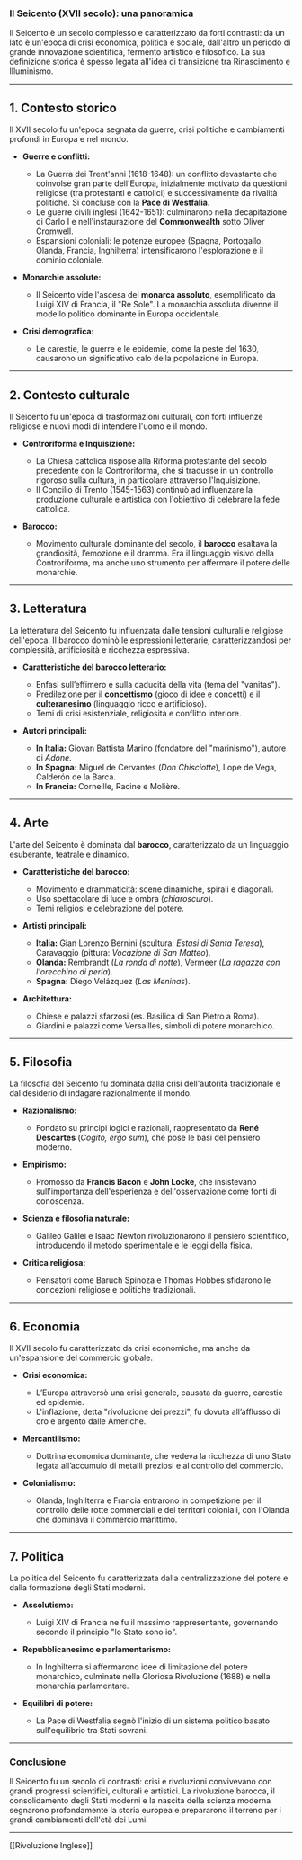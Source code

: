 ### **Il Seicento (XVII secolo): una panoramica**

Il Seicento è un secolo complesso e caratterizzato da forti contrasti: da un lato è un'epoca di crisi economica, politica e sociale, dall'altro un periodo di grande innovazione scientifica, fermento artistico e filosofico. La sua definizione storica è spesso legata all'idea di transizione tra Rinascimento e Illuminismo.

---

## **1. Contesto storico**

Il XVII secolo fu un'epoca segnata da guerre, crisi politiche e cambiamenti profondi in Europa e nel mondo.

- **Guerre e conflitti:**
    
    - La Guerra dei Trent'anni (1618-1648): un conflitto devastante che coinvolse gran parte dell'Europa, inizialmente motivato da questioni religiose (tra protestanti e cattolici) e successivamente da rivalità politiche. Si concluse con la **Pace di Westfalia**.
    - Le guerre civili inglesi (1642-1651): culminarono nella decapitazione di Carlo I e nell'instaurazione del **Commonwealth** sotto Oliver Cromwell.
    - Espansioni coloniali: le potenze europee (Spagna, Portogallo, Olanda, Francia, Inghilterra) intensificarono l'esplorazione e il dominio coloniale.
- **Monarchie assolute:**
    
    - Il Seicento vide l'ascesa del **monarca assoluto**, esemplificato da Luigi XIV di Francia, il "Re Sole". La monarchia assoluta divenne il modello politico dominante in Europa occidentale.
- **Crisi demografica:**
    
    - Le carestie, le guerre e le epidemie, come la peste del 1630, causarono un significativo calo della popolazione in Europa.

---

## **2. Contesto culturale**

Il Seicento fu un'epoca di trasformazioni culturali, con forti influenze religiose e nuovi modi di intendere l'uomo e il mondo.

- **Controriforma e Inquisizione:**
    
    - La Chiesa cattolica rispose alla Riforma protestante del secolo precedente con la Controriforma, che si tradusse in un controllo rigoroso sulla cultura, in particolare attraverso l'Inquisizione.
    - Il Concilio di Trento (1545-1563) continuò ad influenzare la produzione culturale e artistica con l'obiettivo di celebrare la fede cattolica.
- **Barocco:**
    
    - Movimento culturale dominante del secolo, il **barocco** esaltava la grandiosità, l’emozione e il dramma. Era il linguaggio visivo della Controriforma, ma anche uno strumento per affermare il potere delle monarchie.

---

## **3. Letteratura**

La letteratura del Seicento fu influenzata dalle tensioni culturali e religiose dell'epoca. Il barocco dominò le espressioni letterarie, caratterizzandosi per complessità, artificiosità e ricchezza espressiva.

- **Caratteristiche del barocco letterario:**
    
    - Enfasi sull’effimero e sulla caducità della vita (tema del "vanitas").
    - Predilezione per il **concettismo** (gioco di idee e concetti) e il **culteranesimo** (linguaggio ricco e artificioso).
    - Temi di crisi esistenziale, religiosità e conflitto interiore.
- **Autori principali:**
    
    - **In Italia:** Giovan Battista Marino (fondatore del "marinismo"), autore di _Adone_.
    - **In Spagna:** Miguel de Cervantes (_Don Chisciotte_), Lope de Vega, Calderón de la Barca.
    - **In Francia:** Corneille, Racine e Molière.

---

## **4. Arte**

L'arte del Seicento è dominata dal **barocco**, caratterizzato da un linguaggio esuberante, teatrale e dinamico.

- **Caratteristiche del barocco:**
    
    - Movimento e drammaticità: scene dinamiche, spirali e diagonali.
    - Uso spettacolare di luce e ombra (_chiaroscuro_).
    - Temi religiosi e celebrazione del potere.
- **Artisti principali:**
    
    - **Italia:** Gian Lorenzo Bernini (scultura: _Estasi di Santa Teresa_), Caravaggio (pittura: _Vocazione di San Matteo_).
    - **Olanda:** Rembrandt (_La ronda di notte_), Vermeer (_La ragazza con l'orecchino di perla_).
    - **Spagna:** Diego Velázquez (_Las Meninas_).
- **Architettura:**
    
    - Chiese e palazzi sfarzosi (es. Basilica di San Pietro a Roma).
    - Giardini e palazzi come Versailles, simboli di potere monarchico.

---

## **5. Filosofia**

La filosofia del Seicento fu dominata dalla crisi dell'autorità tradizionale e dal desiderio di indagare razionalmente il mondo.

- **Razionalismo:**
    
    - Fondato su principi logici e razionali, rappresentato da **René Descartes** (_Cogito, ergo sum_), che pose le basi del pensiero moderno.
- **Empirismo:**
    
    - Promosso da **Francis Bacon** e **John Locke**, che insistevano sull'importanza dell'esperienza e dell'osservazione come fonti di conoscenza.
- **Scienza e filosofia naturale:**
    
    - Galileo Galilei e Isaac Newton rivoluzionarono il pensiero scientifico, introducendo il metodo sperimentale e le leggi della fisica.
- **Critica religiosa:**
    
    - Pensatori come Baruch Spinoza e Thomas Hobbes sfidarono le concezioni religiose e politiche tradizionali.

---

## **6. Economia**

Il XVII secolo fu caratterizzato da crisi economiche, ma anche da un'espansione del commercio globale.

- **Crisi economica:**
    
    - L’Europa attraversò una crisi generale, causata da guerre, carestie ed epidemie.
    - L'inflazione, detta "rivoluzione dei prezzi", fu dovuta all’afflusso di oro e argento dalle Americhe.
- **Mercantilismo:**
    
    - Dottrina economica dominante, che vedeva la ricchezza di uno Stato legata all’accumulo di metalli preziosi e al controllo del commercio.
- **Colonialismo:**
    
    - Olanda, Inghilterra e Francia entrarono in competizione per il controllo delle rotte commerciali e dei territori coloniali, con l'Olanda che dominava il commercio marittimo.

---

## **7. Politica**

La politica del Seicento fu caratterizzata dalla centralizzazione del potere e dalla formazione degli Stati moderni.

- **Assolutismo:**
    
    - Luigi XIV di Francia ne fu il massimo rappresentante, governando secondo il principio "lo Stato sono io".
- **Repubblicanesimo e parlamentarismo:**
    
    - In Inghilterra si affermarono idee di limitazione del potere monarchico, culminate nella Gloriosa Rivoluzione (1688) e nella monarchia parlamentare.
- **Equilibri di potere:**
    
    - La Pace di Westfalia segnò l'inizio di un sistema politico basato sull'equilibrio tra Stati sovrani.

---

### **Conclusione**

Il Seicento fu un secolo di contrasti: crisi e rivoluzioni convivevano con grandi progressi scientifici, culturali e artistici. La rivoluzione barocca, il consolidamento degli Stati moderni e la nascita della scienza moderna segnarono profondamente la storia europea e prepararono il terreno per i grandi cambiamenti dell'età dei Lumi.

---
[[Rivoluzione Inglese]]